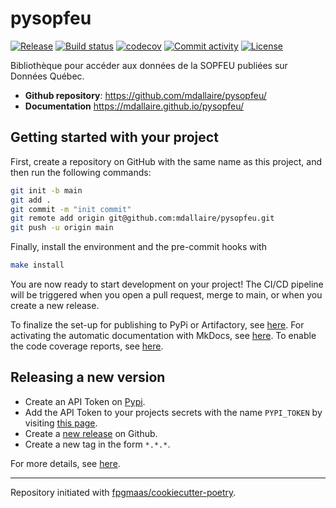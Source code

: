 # pysopfeu

[![Release](https://img.shields.io/github/v/release/mdallaire/pysopfeu)](https://img.shields.io/github/v/release/mdallaire/pysopfeu)
[![Build status](https://img.shields.io/github/actions/workflow/status/mdallaire/pysopfeu/main.yml?branch=main)](https://github.com/mdallaire/pysopfeu/actions/workflows/main.yml?query=branch%3Amain)
[![codecov](https://codecov.io/gh/mdallaire/pysopfeu/branch/main/graph/badge.svg)](https://codecov.io/gh/mdallaire/pysopfeu)
[![Commit activity](https://img.shields.io/github/commit-activity/m/mdallaire/pysopfeu)](https://img.shields.io/github/commit-activity/m/mdallaire/pysopfeu)
[![License](https://img.shields.io/github/license/mdallaire/pysopfeu)](https://img.shields.io/github/license/mdallaire/pysopfeu)

Bibliothèque pour accéder aux données de la SOPFEU publiées sur Données Québec.

- **Github repository**: <https://github.com/mdallaire/pysopfeu/>
- **Documentation** <https://mdallaire.github.io/pysopfeu/>

## Getting started with your project

First, create a repository on GitHub with the same name as this project, and then run the following commands:

```bash
git init -b main
git add .
git commit -m "init commit"
git remote add origin git@github.com:mdallaire/pysopfeu.git
git push -u origin main
```

Finally, install the environment and the pre-commit hooks with

```bash
make install
```

You are now ready to start development on your project!
The CI/CD pipeline will be triggered when you open a pull request, merge to main, or when you create a new release.

To finalize the set-up for publishing to PyPi or Artifactory, see [here](https://fpgmaas.github.io/cookiecutter-poetry/features/publishing/#set-up-for-pypi).
For activating the automatic documentation with MkDocs, see [here](https://fpgmaas.github.io/cookiecutter-poetry/features/mkdocs/#enabling-the-documentation-on-github).
To enable the code coverage reports, see [here](https://fpgmaas.github.io/cookiecutter-poetry/features/codecov/).

## Releasing a new version

- Create an API Token on [Pypi](https://pypi.org/).
- Add the API Token to your projects secrets with the name `PYPI_TOKEN` by visiting [this page](https://github.com/mdallaire/pysopfeu/settings/secrets/actions/new).
- Create a [new release](https://github.com/mdallaire/pysopfeu/releases/new) on Github.
- Create a new tag in the form `*.*.*`.

For more details, see [here](https://fpgmaas.github.io/cookiecutter-poetry/features/cicd/#how-to-trigger-a-release).

---

Repository initiated with [fpgmaas/cookiecutter-poetry](https://github.com/fpgmaas/cookiecutter-poetry).
